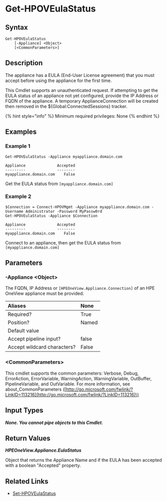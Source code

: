 ﻿---
description: Get the appliance end user license agreement (EULA) status.
---

# Get-HPOVEulaStatus

## Syntax

```text
Get-HPOVEulaStatus
    [-Appliance] <Object>
    [<CommonParameters>]
```

## Description

The appliance has a EULA (End-User License agreement) that you must accept before using the appliance for the first time. 

This Cmdlet supports an unauthenticated request. If attempting to get the EULA status of an appliance not yet configured, provide the IP Address or FQDN of the appliance. A temporary ApplianceConnection will be created then removed in the ${Global:ConnectedSessions} tracker.

{% hint style="info" %}
Minimum required privileges: None
{% endhint %}

## Examples

###  Example 1 

```text
Get-HPOVEulaStatus -Appliance myappliance.domain.com

Appliance              Accepted
---------              --------
myappliance.domain.com    False
```

Get the EULA status from `[myappliance.domain.com]`

###  Example 2 

```text
$Connection = Connect-HPOVMgmt -Appliance myappliance.domain.com -Username Administrator -Password MyPassw0rd
Get-HPOVEulaStatus -Appliance $Connection

Appliance              Accepted
---------              --------
myappliance.domain.com    False
```

Connect to an appliance, then get the EULA status from `[myappliance.domain.com]`

## Parameters

### -Appliance &lt;Object&gt;

The FQDN, IP Address or `[HPEOneView.Appliance.Connection]` of an HPE OneView appliance must be provided.

| Aliases | None |
| :--- | :--- |
| Required? | True |
| Position? | Named |
| Default value |  |
| Accept pipeline input? | false |
| Accept wildcard characters? | False |

### &lt;CommonParameters&gt;

This cmdlet supports the common parameters: Verbose, Debug, ErrorAction, ErrorVariable, WarningAction, WarningVariable, OutBuffer, PipelineVariable, and OutVariable. For more information, see about\_CommonParameters \([http://go.microsoft.com/fwlink/?LinkID=113216](http://go.microsoft.com/fwlink/?LinkID=113216)\)

## Input Types

_**None.  You cannot pipe objects to this Cmdlet.**_

## Return Values

_**HPEOneView.Appliance.EulaStatus**_

Object that returns the Appliance Name and if the EULA has been accepted with a boolean "Accepted" property.

## Related Links

* [Set-HPOVEulaStatus](set-hpoveulastatus.md)
